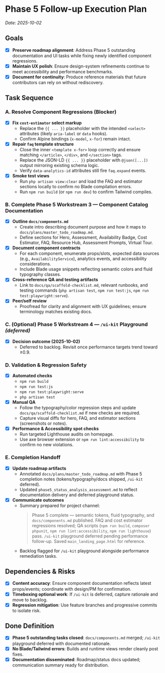 # Phase 5 Follow-up Execution Plan
_Date: 2025-10-02_

## Goals
- [x] **Preserve roadmap alignment**: Address Phase 5 outstanding documentation and UI tasks while fixing newly identified component regressions.
- [x] **Maintain UX polish**: Ensure design-system refinements continue to meet accessibility and performance benchmarks.
- [x] **Document for continuity**: Produce reference materials that future contributors can rely on without rediscovery.

## Task Sequence

### A. Resolve Component Regressions (Blocker)
- [x] **Fix `cost-estimator` select markup**
  - Replace the `{{ ... }}` placeholder with the intended `<select>` attributes (likely `aria-label` or `data` hooks).
  - Confirm Alpine bindings (`x-model`, `x-for`) remain intact.
- [x] **Repair `faq` template structure**
  - Close the inner `<template x-for>` loop correctly and ensure matching `</article>`, `</div>`, and `</section>` tags.
  - Replace the JSON-LD `{{ ... }}` placeholder with `@json([...])` output mirroring existing schema logic.
  - Verify `data-analytics-id` attributes still fire `faq.expand` events.
- [x] **Smoke test views**
  - Run `php artisan view:clear` and load the FAQ and estimator sections locally to confirm no Blade compilation errors.
  - Run `npm run build` (or `npm run dev`) to confirm Tailwind compiles.

### B. Complete Phase 5 Workstream 3 — Component Catalog Documentation
- [x] **Outline `docs/components.md`**
  - Create intro describing document purpose and how it maps to `docs/plans/master_todo_roadmap.md`.
  - Define sections for Hero, Assessment, Availability Badge, Cost Estimator, FAQ, Resource Hub, Assessment Prompts, Virtual Tour.
- [x] **Document component contracts**
  - For each component, enumerate props/slots, expected data sources (e.g., `AvailabilityService`), analytics events, and accessibility considerations.
  - Include Blade usage snippets reflecting semantic colors and fluid typography classes.
- [x] **Cross-reference QA and testing artifacts**
  - Link to `docs/qa/scaffold-checklist.md`, relevant runbooks, and testing commands (`php artisan test`, `npm run test:js`, `npm run test:playwright:serve`).
- [x] **Peer/self review**
  - Proofread for clarity and alignment with UX guidelines; ensure terminology matches existing docs.

### C. (Optional) Phase 5 Workstream 4 — `/ui-kit` Playground *(deferred)*
- [x] **Decision outcome (2025-10-02)**
  - Deferred to backlog. Revisit once performance targets trend toward ≥0.9.

### D. Validation & Regression Safety
- [x] **Automated checks**
  - `npm run build`
  - `npm run test:js`
  - `npm run test:playwright:serve`
  - `php artisan test`
- [x] **Manual QA**
  - Follow the typography/color regression steps and update `docs/qa/scaffold-checklist.md` if new checks are required.
  - Capture visual diffs for hero, FAQ, and estimator sections (screenshots or notes).
- [x] **Performance & Accessibility spot checks**
  - Run targeted Lighthouse audits on homepage.
  - Use axe browser extension or `npm run lint:accessibility` to confirm no new violations.

### E. Completion Handoff
- [x] **Update roadmap artifacts**
  - Annotated `docs/plans/master_todo_roadmap.md` with Phase 5 completion notes (tokens/typography/docs shipped, `/ui-kit` deferred).
  - Updated `phase5_status_analysis_assessment.md` to reflect documentation delivery and deferred playground status.
- [x] **Communicate outcomes**
  - Summary prepared for project channel:
    > Phase 5 complete — semantic tokens, fluid typography, and `docs/components.md` published. FAQ and cost estimator regressions resolved; QA scripts (`npm run build`, `composer phpunit`, `npm run lint:accessibility`, `npm run lighthouse`) pass. `/ui-kit` playground deferred pending performance follow-up. Saved `main_landing_page.html` for reference.
  - Backlog flagged for `/ui-kit` playground alongside performance remediation tasks.

## Dependencies & Risks
- [x] **Content accuracy**: Ensure component documentation reflects latest props/events; coordinate with design/PM for confirmation.
- [x] **Timeboxing optional work**: If `/ui-kit` is deferred, capture rationale and move to backlog.
- [x] **Regression mitigation**: Use feature branches and progressive commits to isolate risk.

## Done Definition
- [x] **Phase 5 outstanding tasks closed**: `docs/components.md` merged; `/ui-kit` playground deferred with documented rationale.
- [x] **No Blade/Tailwind errors**: Builds and runtime views render cleanly post fixes.
- [x] **Documentation disseminated**: Roadmap/status docs updated; communication summary ready for distribution.
